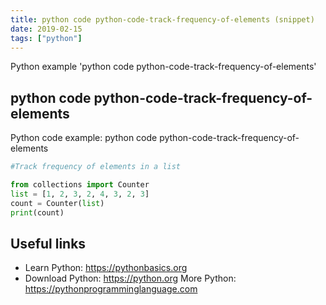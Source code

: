 ```yaml
---
title: python code python-code-track-frequency-of-elements (snippet)
date: 2019-02-15
tags: ["python"]
---
```

Python example 'python code python-code-track-frequency-of-elements'


## python code python-code-track-frequency-of-elements

Python code example: python code python-code-track-frequency-of-elements

```python
#Track frequency of elements in a list

from collections import Counter
list = [1, 2, 3, 2, 4, 3, 2, 3]
count = Counter(list)
print(count)


```

## Useful links

- Learn Python: https://pythonbasics.org
- Download Python: https://python.org
More Python: https://pythonprogramminglanguage.com
